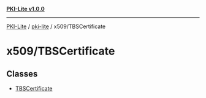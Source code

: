 [**PKI-Lite v1.0.0**](../../../README.md)

---

[PKI-Lite](../../../README.md) / [pki-lite](../../README.md) / x509/TBSCertificate

# x509/TBSCertificate

## Classes

- [TBSCertificate](classes/TBSCertificate.md)
